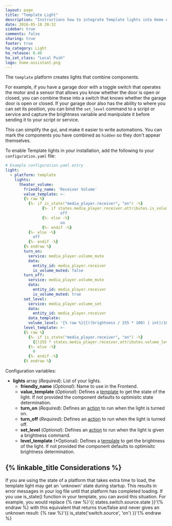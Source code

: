 ```yaml
---
layout: page
title: "Template Light"
description: "Instructions how to integrate Template lights into Home Assistant."
date: 2016-05-18 20:32
sidebar: true
comments: false
sharing: true
footer: true
ha_category: Light
ha_release: 0.46
ha_iot_class: "Local Push"
logo: home-assistant.png
---
```


The `template` platform creates lights that combine components.

For example, if you have a garage door with a toggle switch that operates the motor and a sensor that allows you know whether the door is open or closed, you can combine these into a switch that knows whether the garage door is open or closed. If your garage door also has the ability to where you can set its position, you can bind the `set_level` command to a script or service and capture the brightness variable and manipulate it before sending it to your script or service.

This can simplify the gui, and make it easier to write automations. You can mark the components you have combined as `hidden` so they don't appear themselves.

To enable Template lights in your installation, add the following to your `configuration.yaml` file:

```yaml
# Example configuration.yaml entry
light:
  - platform: template
    lights:
      theater_volume:
        friendly_name: 'Receiver Volume'
        value_template: >-
        {% raw %}
          {%- if is_state("media_player.receiver", "on") -%}
                {%- if states.media_player.receiver.attributes.is_volume_muted -%}
                        off
                {%- else -%}
                        on
                {%- endif -%}
          {%- else -%}
            off
          {%- endif -%}
        {% endraw %}
        turn_on:
          service: media_player.volume_mute
          data:
            entity_id: media_player.receiver
            is_volume_muted: false
        turn_off:
          service: media_player.volume_mute
          data:
            entity_id: media_player.receiver
            is_volume_muted: true
        set_level:
          service: media_player.volume_set
          data:
            entity_id: media_player.receiver
          data_template:
          volume_level: '{% raw %}{{((brightness / 255 * 100) | int)/100}}{% endraw %}'
        level_template: >-
        {% raw %}
          {%- if is_state("media_player.receiver", "on") -%}
            {{(255 * states.media_player.receiver.attributes.volume_level) | int}}
          {%- else -%}
            0
          {%- endif -%}
        {% endraw %}
```

Configuration variables:

- **lights** array (*Required*): List of your lights.
  - **friendly_name** (*Optional*): Name to use in the Frontend.
  - **value_template** (*Optional*): Defines a [template](/topics/templating/) to get the state of the light. If not provided the component defaults to optimisitc state determination.
  - **turn_on** (*Required*): Defines an [action](/getting-started/automation/) to run when the light is turned on.
  - **turn_off** (*Required*): Defines an [action](/getting-started/automation/) to run when the light is turned off.
  - **set_level** (*Optional*): Defines an [action](/getting-started/automation/) to run when the light is given a brightness command.
  - **level_template** (*Optional): Defines a [template](/topics/templating/) to get the brightness of the light. If not provided the component defaults to optimisitc brightness determination.


## {% linkable_title Considerations %}

If you are using the state of a platform that takes extra time to load, the template light may get an 'unknown' state during startup. This results in error messages in your log file until that platform has completed loading. If you use is_state() function in your template, you can avoid this situation. For example, you would replace {% raw %}'{{ states.switch.source.state }}'{% endraw %} with this equivalent that returns true/false and never gives an unknown result:
{% raw %}'{{ is_state('switch.source', 'on') }}'{% endraw %}

